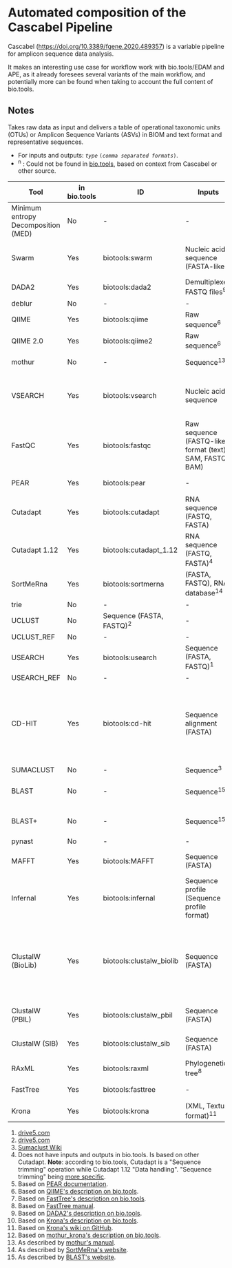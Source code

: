 # Automated composition of the Cascabel Pipeline

Cascabel (<https://doi.org/10.3389/fgene.2020.489357>) is a variable pipeline for amplicon sequence data analysis.

It makes an interesting use case for workflow work with bio.tools/EDAM and APE, as it already foresees several variants of the main workflow, and potentially more can be found when taking to account the full content of bio.tools.

## Notes

Takes raw data as input and delivers a table of operational taxonomic units (OTUs)
or Amplicon Sequence Variants (ASVs) in BIOM and text format and representative sequences.

- For inputs and outputs: *`type`* `(`*`comma separated formats`*`)`.
- <sup>n</sup> : Could not be found in [bio.tools](https://bio.tools), based on context from Cascabel or other source.

| **Tool** | **in bio.tools** | **ID** | **Inputs** | **Outputs** |
| -------- | ---------------- | ------ | ---------- | ----------- |
| Minimum entropy Decomposition (MED) | No | - | - | - |
| Swarm | Yes | biotools:swarm | Nucleic acid sequence (FASTA-like) | Sequence cluster (Textual format) |
| DADA2 | Yes | biotools:dada2 | Demultiplexed FASTQ files<sup>9</sup> | Sequence variants<sup>9</sup> |
| deblur | No | - | - | - |
| QIIME | Yes | biotools:qiime | Raw sequence<sup>6</sup> | - |
| QIIME 2.0 | Yes | biotools:qiime2 | Raw sequence<sup>6</sup> | - |
| mothur | No | - | Sequence<sup>13</sup> | Taxonomy summary<sup>12</sup> |
| VSEARCH | Yes | biotools:vsearch | Nucleic acid sequence | Sequence similarity score, sequence alignment |
| FastQC | Yes | biotools:fastqc | Raw sequence (FASTQ-like format (text), SAM, FASTQ, BAM) | Sequence report (HTML) |
| PEAR | Yes | biotools:pear | - | Sequence assembly<sup>5</sup> |
| Cutadapt | Yes | biotools:cutadapt | RNA sequence (FASTQ, FASTA) | RNA sequence (FASTQ, FASTA) |
| Cutadapt 1.12 | Yes | biotools:cutadapt_1.12 | RNA sequence (FASTQ, FASTA)<sup>4</sup> | RNA sequence (FASTQ, FASTA)<sup>4</sup> |
| SortMeRna | Yes | biotools:sortmerna | (FASTA, FASTQ), RNA database<sup>14</sup> | - |
| trie | No | - | - | - |
| UCLUST | No | Sequence (FASTA, FASTQ)<sup>2</sup> | - | - |
| UCLUST_REF | No | - | - | - |
| USEARCH | Yes | biotools:usearch | Sequence (FASTA, FASTQ)<sup>1</sup> | (FASTA, FASTQ)<sup>1</sup> |
| USEARCH_REF | No | - | - | - |
| CD-HIT | Yes | biotools:cd-hit | Sequence alignment (FASTA) | Data (Textual format), Data (Textual format), Sequence alignment (FASTA) |
| SUMACLUST | No | - | Sequence<sup>3</sup> | - |
| BLAST | No | - | Sequence<sup>15</sup> | Statistical estimate score<sup>15</sup> |
| BLAST+ | No | - | Sequence<sup>15</sup> | Statistical estimate score<sup>15</sup> |
| pynast | No | - | - | - |
| MAFFT | Yes | biotools:MAFFT | Sequence (FASTA) | Sequence alignment (FASTA) |
| Infernal | Yes | biotools:infernal | Sequence profile (Sequence profile format) | Database search results |
| ClustalW (BioLib) | Yes | biotools:clustalw_biolib | Sequence (FASTA) | Sequence alignment (ClustalW format, FASTA, nexus-seqm, PHYLIP format) |
| ClustalW (PBIL) | Yes | biotools:clustalw_pbil | Sequence (FASTA) | Sequence alignment (FASTA) |
| ClustalW (SIB) | Yes | biotools:clustalw_sib | Sequence (FASTA) | Sequence alignment (FASTA) |
| RAxML | Yes | biotools:raxml | Phylogenetic tree<sup>8</sup> | - |
| FastTree | Yes | biotools:fasttree | - | Phylogenetic tree<sup>7</sup> |
| Krona | Yes | biotools:krona | (XML, Textual format)<sup>11</sup> | (HTML)<sup>10</sup> |

1. [drive5.com](http://www.drive5.com/usearch/manual/cmdline.html)
2. [drive5.com](https://www.drive5.com/usearch/manual/uclust_algo.html)
3. [Sumaclust Wiki](https://git.metabarcoding.org/obitools/sumaclust/wikis/home)
4. Does not have inputs and outputs in bio.tools. Is based on other Cutadapt.
   **Note**: according to bio.tools, Cutadapt is a "Sequence trimming" operation while Cutadapt 1.12 "Data handling". "Sequence trimming" being [more specific](https://edamontology.github.io/edam-browser/#operation_3192).
5. Based on [PEAR documentation](https://cme.h-its.org/exelixis/web/software/pear/doc.html).
6. Based on [QIIME's description on bio.tools](https://bio.tools/qiime).
7. Based on [FastTree's description on bio.tools](https://bio.tools/fasttree).
8. Based on [FastTree manual](https://cme.h-its.org/exelixis/resource/download/NewManual.pdf).
9. Based on [DADA2's description on bio.tools](https://bio.tools/dada2).
10. Based on [Krona's description on bio.tools](https://bio.tools/krona).
11. Based on [Krona's wiki on GitHub](https://github.com/marbl/Krona/wiki/Help).
12. Based on [mothur_krona's description on bio.tools](https://bio.tools/mothul_krona).
13. As described by [mothur's manual](http://mothur.org/wiki/mothur_manual/).
14. As described by [SortMeRna's website](https://bioinfo.lifl.fr/sortmerna/sortmerna.php).
15. As described by [BLAST's website](https://blast.ncbi.nlm.nih.gov/Blast.cgi).
